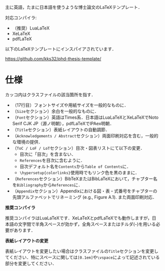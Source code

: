 主に英語，たまに日本語を使うような博士論文のLaTeXテンプレート．

対応コンパイラ:

- （推奨）LuaLaTeX
- XeLaTeX
- pdfLaTeX

以下のLaTeXテンプレートにインスパイアされています．

https://github.com/kks32/phd-thesis-template/

# 仕様

カッコ内はクラスファイルの該当箇所を指す．

- （17行目）フォントサイズや用紙サイズを一般的なものに．
- （`Size`セクション）余白を一般的なものに．
- （`Font`セクション）英語はTimes系．日本語はLuaLaTeXとXeLaTeXでNoto Serif CJK JP（源ノ明朝），pdfLaTeXでIPAex明朝．
- （`Title`セクション）表紙レイアウトの自動調節．
- （`Acknowledgements / Abstract`セクション）両面印刷対応を含む，一般的な環境の提供．
- （`ToC / LoF / LoT`セクション）目次・図表リストにて以下の変更．
    - 目次に「目次」を含まない．
    - `References`を目次に含むように．
    - 目次デフォルト名を`Contents`から`Table of Contents`に．
    - `\hypersetup{colorlinks}`使用時でもリンク色を黒のままに．
- （`References`セクション）BibTeXまたはBibLaTeXにおいて，チャプター名を`Bibliography`から`References`に．
- （`Appendix`セクション）Appendixにおける図・表・式番号をチャプターの先頭アルファベットでリネーミング (e.g., Figure A.1). また両面印刷対応．

**推奨コンパイラ**

推奨コンパイラはLuaLaTeXです．XeLaTeXとpdfLaTeXでも動作しますが，日本語の文字間で半角スペースが効かず，全角スペースまたはチルダ(`~`)を用いる必要があります．

**表紙レイアウトの変更**

表紙レイアウトを変更したい場合はクラスファイルの`Title`セクションを変更してください．特にスペースに関しては`[0.1em]`や`\vspace`によって記述されている部分を変更してください．
